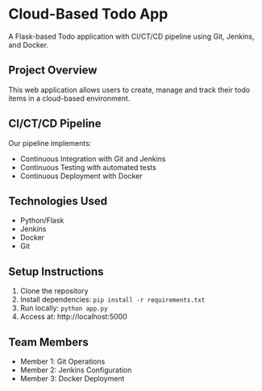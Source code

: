 # Cloud-Based Todo App

A Flask-based Todo application with CI/CT/CD pipeline using Git, Jenkins, and Docker.

## Project Overview
This web application allows users to create, manage and track their todo items in a cloud-based environment.

## CI/CT/CD Pipeline
Our pipeline implements:
- Continuous Integration with Git and Jenkins
- Continuous Testing with automated tests
- Continuous Deployment with Docker

## Technologies Used
- Python/Flask
- Jenkins
- Docker
- Git

## Setup Instructions
1. Clone the repository
2. Install dependencies: `pip install -r requirements.txt`
3. Run locally: `python app.py`
4. Access at: http://localhost:5000

## Team Members
- Member 1: Git Operations
- Member 2: Jenkins Configuration
- Member 3: Docker Deployment